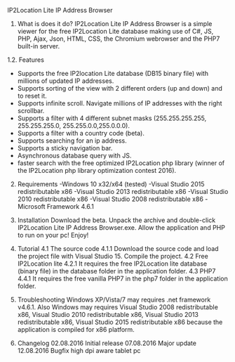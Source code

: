 IP2Location Lite IP Address Browser

1. What is does it do?
IP2Location Lite IP Address Browser is a simple viewer for the free IP2Location Lite database making use of C#, JS, PHP, Ajax, Json, HTML, CSS, the Chromium webrowser and the PHP7 built-in server.  

1.2. Features
- Supports the free IP2location Lite database (DB15 binary file) with millions of updated IP addresses.
- Supports sorting of the view with 2 different orders (up and down) and to reset it.
- Supports infinite scroll. Navigate millions of IP addresses with the right scrollbar.
- Supports a filter with 4 different subnet masks (255.255.255.255, 255.255.255.0, 255.255.0.0,255.0.0.0).
- Supports a filter with a country code (beta).
- Supports searching for an ip address.
- Supports a sticky navigation bar.
- Asynchronous database query with JS.
- faster search with the free optimized IP2Location php library (winner of the IP2Location php library optimization contest 2016).

2. Requirements
-Windows 10 x32/x64 (tested)
-Visual Studio 2015 redistributable x86
-Visual Studio 2013 redistributable x86
-Visual Studio 2010 redistributable x86
-Visual Studio 2008 redistributable x86
-Microsoft Framework 4.6.1

3. Installation
Download the beta. Unpack the archive and double-click IP2Location Lite IP Address Browser.exe. Allow the application and PHP to run on your pc! Enjoy!

4. Tutorial
4.1 The source code
4.1.1 Download the source code and load the project file with Visual Studio 15. Compile the project.
4.2 Free IP2Location lite 
4.2.1 It requires the free IP2Location lite database (binary file) in the database folder in the application folder.
4.3 PHP7
4.4.1 It requires the free vanilla PHP7 in the php7 folder in the application folder.

5. Troubleshooting
Windows XP/Vista/7 may requires .net framework v4.6.1. Also Windows may requires Visual Studio 2008 redistributable x86, Visual Studio 2010 redistributable x86, Visual Studio 2013 redistributable x86, Visual Studio 2015 redistributable x86 because the application is compiled for x86 platform.

6. Changelog
02.08.2016 Initial release
07.08.2016 Major update
12.08.2016 Bugfix high dpi aware tablet pc 
